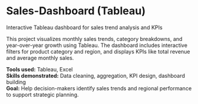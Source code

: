 # Sales-Dashboard (Tableau)
Interactive Tableau dashboard for sales trend analysis and KPIs

This project visualizes monthly sales trends, category breakdowns, and year-over-year growth using Tableau. The dashboard includes interactive filters for product category and region, and displays KPIs like total revenue and average monthly sales.

**Tools used:** Tableau, Excel  
**Skills demonstrated:** Data cleaning, aggregation, KPI design, dashboard building  
**Goal:** Help decision-makers identify sales trends and regional performance to support strategic planning.

<!-- ![Dashboard Preview](dashboard.png) -->

